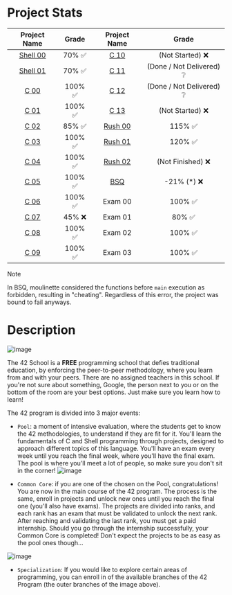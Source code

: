 # Project Stats

Project Name | Grade | Project Name | Grade 
:----------------:|:----:|:----------------:|:------:
[Shell 00](code/S00/) | 70% ✅ | [C 10](code/C10/)    | (Not Started) ❌
[Shell 01](code/S01/) | 70% ✅ | [C 11](code/C11/)    | (Done / Not Delivered) ❔
[C 00](code/C00/)     | 100% ✅| [C 12](code/C12/)    | (Done / Not Delivered) ❔
[C 01](code/C01/)     | 100% ✅| [C 13](code/C13/)    | (Not Started) ❌
[C 02](code/C02/)     | 85%  ✅| [Rush 00](code/R00/) | 115% ✅
[C 03](code/C03/)     | 100% ✅| [Rush 01](code/R01/) | 120% ✅
[C 04](code/C04/)     | 100% ✅| [Rush 02](code/R02/) | (Not Finished) ❌
[C 05](code/C05/)     | 100% ✅| [BSQ](code/BSQ/)     | -21% (*) ❌
[C 06](code/C06/)     | 100% ✅| Exam 00          | 100% ✅
[C 07](code/C07/)     | 45%  ❌| Exam 01          | 80%  ✅
[C 08](code/C08/)     | 100% ✅| Exam 02          | 100% ✅
[C 09](code/C09/)     | 100% ✅| Exam 03          | 100% ✅

> [!Note]
> In BSQ, moulinette considered the functions before `main` execution as forbidden, resulting in "cheating". Regardless of this error, the project was bound to fail anyways.

# Description
![image](https://user-images.githubusercontent.com/93390807/215582336-7446fb5f-42da-4a91-82a7-c679d84a1f90.png)

The 42 School is a **FREE** programming school that defies traditional education, by enforcing the peer-to-peer methodology, where you learn from and with your peers. There are no assigned teachers in this school. If you're not sure about something, Google, the person next to you or on the bottom of the room are your best options. Just make sure you learn how to learn!

The 42 program is divided into 3 major events:

 - `Pool`: a moment of intensive evaluation, where the students get to know the 42 methodologies, to understand if they are fit for it. You'll learn the fundamentals of C and Shell programming through projects, designed to approach different topics of this language. You'll have an exam every week until you reach the final week, where you'll have the final exam. The pool is where you'll meet a lot of people, so make sure you don't sit in the corner!
![image](https://user-images.githubusercontent.com/93390807/215581867-77c29610-d4b2-4592-9493-ef9e6bdc3307.png)

 - `Common Core`: if you are one of the chosen on the Pool, congratulations! You are now in the main course of the 42 program. The process is the same, enroll in projects and unlock new ones until you reach the final one (you'll also have exams). The projects are divided into ranks, and each rank has an exam that must be validated to unlock the next rank. After reaching and validating the last rank, you must get a paid internship. Should you go through the internship successfully, your Common Core is completed! Don't expect the projects to be as easy as the pool ones though...
 
![image](https://user-images.githubusercontent.com/93390807/215581687-76f5bfdc-513d-4e60-9f6c-93c2cdd28663.png)

 - `Specialization`: If you would like to explore certain areas of programming, you can enroll in of the available branches of the 42 Program (the outer branches of the image above).



